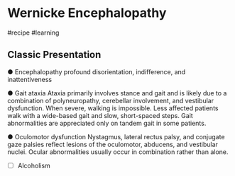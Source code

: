 # Wernicke Encephalopathy
#recipe
#learning

## Classic Presentation
● Encephalopathy
profound disorientation, indifference, and inattentiveness

● Gait ataxia
Ataxia primarily involves stance and gait and is likely due to a combination of polyneuropathy, cerebellar involvement, and vestibular dysfunction. When severe, walking is impossible. Less affected patients walk with a wide-based gait and slow, short-spaced steps. Gait abnormalities are appreciated only on tandem gait in some patients.

● Oculomotor dysfunction
Nystagmus, lateral rectus palsy, and conjugate gaze palsies reflect lesions of the oculomotor, abducens, and vestibular nuclei. Ocular abnormalities usually occur in combination rather than alone.

- [ ] Alcoholism
